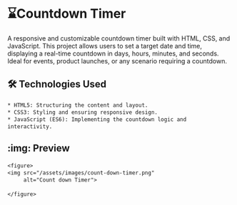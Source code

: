 
# :hourglass:Countdown Timer

A responsive and customizable countdown timer built with HTML, CSS, and JavaScript. This project allows users to set a target date and time, displaying a real-time countdown in days, hours, minutes, and seconds. Ideal for events, product launches, or any scenario requiring a countdown.



## 🛠️ Technologies Used

	* HTML5: Structuring the content and layout.
	* CSS3: Styling and ensuring responsive design.
	* JavaScript (ES6): Implementing the countdown logic and interactivity.

## :img: Preview
	
	<figure>
    <img src="/assets/images/count-down-timer.png"
         alt="Count down Timer">
   
	</figure>
